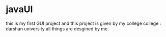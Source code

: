 # javaUI
this is my first GUI project and this project is given by my college
college : darshan university
all things are desgined by me.
